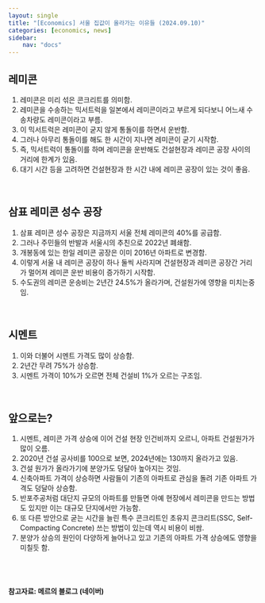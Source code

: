 ```yaml
---
layout: single
title: "[Economics] 서울 집값이 올라가는 이유들 (2024.09.10)"
categories: [economics, news]
sidebar:
    nav: "docs"
---
```


## 레미콘
1. 레미콘은 미리 섞은 콘크리트를 의미함.
1. 레미콘을 수송하는 믹서트럭을 일본에서 레미콘이라고 부르게 되다보니 어느새 수송차량도 레미콘이라고 부름.
1. 이 믹서트럭은 레미콘이 굳지 않게 통돌이를 하면서 운반함.
1. 그러나 아무리 통돌이를 해도 한 시간이 지나면 레미콘이 굳기 시작함.
1. 즉, 믹서트럭이 통돌이를 하며 레미콘을 운반해도 건설현장과 레미콘 공장 사이의 거리에 한계가 있음.
1. 대기 시간 등을 고려하면 건설현장과 한 시간 내에 레미콘 공장이 있는 것이 좋음.

<br/>

## 삼표 레미콘 성수 공장
1. 삼표 레미콘 성수 공장은 지금까지 서울 전체 레미콘의 40%를 공급함.
1. 그러나 주민들의 반발과 서울시의 추친으로 2022년 폐쇄함.
1. 개봉동에 있는 한일 레미콘 공장은 이미 2016년 아파트로 변경함.
1. 이렇게 서울 내 레미콘 공장이 하나 둘씩 사라지며 건설현장과 레미콘 공장간 거리가 멀어져 레미콘 운반 비용이 증가하기 시작함.
1. 수도권의 레미콘 운송비는 2년간 24.5%가 올라가며, 건설원가에 영향을 미치는중임.

<br/>

## 시멘트
1. 이와 더불어 시멘트 가격도 많이 상승함.
1. 2년간 무려 75%가 상승함.
1. 시멘트 가격이 10%가 오르면 전체 건설비 1%가 오르는 구조임.

<br/>

## 앞으로는?
1. 시멘트, 레미콘 가격 상승에 이어 건설 현장 인건비까지 오르니, 아파트 건설원가가 많이 오름.
1. 2020년 건설 공사비를 100으로 보면, 2024년에는 130까지 올라가고 있음.
1. 건설 원가가 올라가기에 분양가도 덩달아 높아지는 것임.
1. 신축아파트 가격이 상승하면 사람들이 기존의 아파트로 관심을 돌려 기존 아파트 가격도 덩달아 상승함.
1. 반포주공처럼 대단지 규모의 아파트를 만들면 아예 현장에서 레미콘을 만드는 방법도 있지만 이는 대규모 단지에서만 가능함.
1. 또 다른 방안으로 굳는 시간을 늘린 특수 콘크리트인 초유지 콘크리트(SSC, Self-Compacting Concrete)  쓰는 방법이 있는데 역시 비용이 비쌈.
1. 분양가 상승의 원인이 다양하게 늘어나고 있고 기존의 아파트 가격 상승에도 영향을 미칠듯 함.


<br/>
<br/>

#### 참고자료: 메르의 블로그 (네이버) 